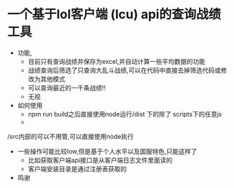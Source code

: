 # 一个基于lol客户端 (lcu) api的查询战绩工具
- 功能,
	 - 目前只有查询战绩并保存为excel,并自动计算一些平均数据的功能
	 - 战绩查询后筛选了只查询大乱斗战绩,可以在代码中直接去掉筛选代码或修改为其他模式
	 - 可以查询最近的一千条战绩!!
	 - 无视
- 如何使用
	- npm run build之后直接使用node运行/dist 下的除了
	scripts下的任意js
	-
/src内部的可以不用管,可以直接使用node执行
- 一些操作可能比较low,但是基于个人水平以及国服特色,只能这样了
	- 比如获取客户端api接口是从客户端日志文件里面读的
	- 客户端安装目录是通过注册表获取的
- 鸣谢
